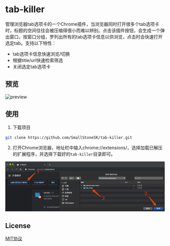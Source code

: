 # tab-killer

管理浏览器tab选项卡的一个Chrome插件，当浏览器同时打开很多个tab选项卡时，标题的空间往往会被压缩得很小而难以辨别。点击该插件按钮，会生成一个弹出窗口，按窗口分组，罗列出所有的tab选项卡信息以供浏览，点击时会快速打开选定tab。支持以下特性：

- tab选项卡信息快速浏览/切换
- 根据title/url快速检索筛选
- 关闭选定tab选项卡

## 预览

![preview](./preview/demo.gif)

## 使用

1. 下载项目

```bash
git clone https://github.com/SmallStoneSK/tab-killer.git
```

2. 打开Chrome浏览器，地址栏中输入chrome://extensions/，选择加载已解压的扩展程序，并选择下载好的`tab-killer`目录即可。

![guid](./preview/guide.png)

## License

[MIT协议](./LICENSE)